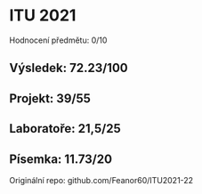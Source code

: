 # ITU 2021
Hodnocení předmětu: 0/10

## Výsledek: 72.23/100

## Projekt: 39/55

## Laboratoře: 21,5/25

## Písemka: 11.73/20

Originální repo: github.com/Feanor60/ITU2021-22
